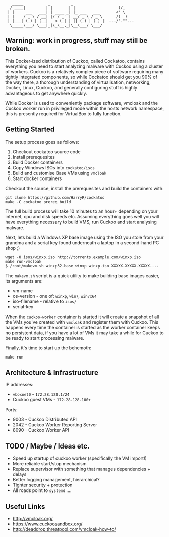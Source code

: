 	   _____           _         _              
	  / ____|         | |       | |                   )/_
	 | |     ___   ___| | ____ _| |_ ___   ___       <' \
	 | |    / _ \ / __| |/ / _` | __/ _ \ / _ \      /)  )
	 | |___| (_) | (__|   < (_| | || (_) | (_) |  ---/'-""---
	  \_____\___/ \___|_|\_\__,_|\__\___/ \___/ 
	                                            

## Warning: work in progress, stuff may still be broken.

This Docker-ized distribution of Cuckoo, called Cockatoo, contains everything 
you need to start analyzing malware with Cuckoo using a cluster of workers.
Cuckoo is a relatively complex piece of software requiring many tightly
integrated components, so while Cockatoo should get you 90% of the way there, 
a thorough understanding of virtualisation, networking, Docker, Linux, Cuckoo, 
and generally configuring stuff is highly advantageous to get anywhere quickly.

While Docker is used to conveniently package software, vmcloak and the Cuckoo
worker run in privileged mode within the hosts network namespace, this is
presently required for VirtualBox to fully function.

## Getting Started

The setup process goes as follows:

 1. Checkout cockatoo source code
 2. Install prerequesites
 3. Build Docker containers
 4. Copy Windows ISOs into `cockatoo/isos`
 5. Build and customise Base VMs using `vmcloak`
 6. Start docker containers

Checkout the source, install the prerequesites and build the containers with:

	git clone https://github.com/HarryR/cockatoo
	make -C cockatoo prereq build

The full build process will take 10 minutes to an hour+ depending on your
internet, cpu and disk speeds etc. Assuming everything goes well you will have 
everything necessary to build VMS, run Cuckoo and start analysing malware.

Next, lets build a Windows XP base image using the ISO you stole from your
grandma and a serial key found underneath a laptop in a second-hand PC shop ;)

	wget -O isos/winxp.iso http://torrents.example.com/winxp.iso
	make run-vmcloak
	$ /root/makevm.sh winxp32-base winxp winxp.iso XXXXX-XXXXX-XXXXX-...

The `makevm.sh` script is a quick utility to make building base images easier,
its arguments are:

 * vm-name
 * os-version - one of: `winxp`, `win7`, `win7x64`
 * iso-filename - relative to `isos/`
 * serial-key

When the `cuckoo-worker` container is started it will create a snapshot of all 
the VMs you've created with `vmcloak` and register them with Cuckoo. This 
happens every time the container is started as the worker container keeps 
no persistent data, if you have a lot of VMs it may take a while for Cuckoo 
to be ready to start processing malware.

Finally, it's time to start up the behemoth:

	make run

## Architecture & Infrastructure

IP addresses:

 * `vboxnet0` - `172.28.128.1/24`
 * Cuckoo guest VMs - `172.28.128.100+`

Ports:

 * 9003 - Cuckoo Distributed API
 * 2042 - Cuckoo Worker Reporting Server
 * 8090 - Cuckoo Worker API

## TODO / Maybe / Ideas etc.

 * Speed up startup of cuckoo worker (specifically the VM import!)
 * More reliable start/stop mechanism
 * Replace supervisor with something that manages dependencies + delays
 * Better logging management, hierarchical?
 * Tighter security + protection
 * All roads point to `systemd` ....

## Useful Links

 * http://vmcloak.org/
 * https://www.cuckoosandbox.org/
 * http://deaddrop.threatpool.com/vmcloak-how-to/
